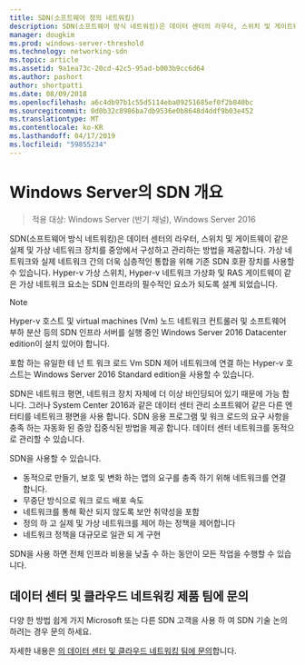 ```yaml
---
title: SDN(소프트웨어 정의 네트워킹)
description: SDN(소프트웨어 방식 네트워킹)은 데이터 센터의 라우터, 스위치 및 게이트웨이 같은 실제 및 가상 네트워크 장치를 중앙에서 구성하고 관리하는 방법을 제공합니다. 이 항목에서는 사용 하 여 Windows Server, System Center 및 Microsoft Azure에서 제공 되는 소프트웨어 정의 네트워킹 (SDN) 기술에 대해 알아봅니다.
manager: dougkim
ms.prod: windows-server-threshold
ms.technology: networking-sdn
ms.topic: article
ms.assetid: 9a1ea73c-20cd-42c5-95ad-b003b9cc6d64
ms.author: pashort
author: shortpatti
ms.date: 08/09/2018
ms.openlocfilehash: a6c4db97b1c55d5114eba09251685ef0f2b840bc
ms.sourcegitcommit: 0d0b32c8986ba7db9536e0b8648d4ddf9b03e452
ms.translationtype: MT
ms.contentlocale: ko-KR
ms.lasthandoff: 04/17/2019
ms.locfileid: "59855234"
---
```

# <a name="sdn-in-windows-server-overview"></a>Windows Server의 SDN 개요

>적용 대상: Windows Server (반기 채널), Windows Server 2016


SDN(소프트웨어 방식 네트워킹)은 데이터 센터의 라우터, 스위치 및 게이트웨이 같은 실제 및 가상 네트워크 장치를 중앙에서 구성하고 관리하는 방법을 제공합니다. 가상 네트워크와 실제 네트워크 간의 더욱 심층적인 통합을 위해 기존 SDN 호환 장치를 사용할 수 있습니다. Hyper-v 가상 스위치, Hyper-v 네트워크 가상화 및 RAS 게이트웨이 같은 가상 네트워크 요소는 SDN 인프라의 필수적인 요소가 되도록 설계 되었습니다. 

>[!Note]
>Hyper-v 호스트 및 virtual machines (Vm) 노드 네트워크 컨트롤러 및 소프트웨어 부하 분산 등의 SDN 인프라 서버를 실행 중인 Windows Server 2016 Datacenter edition이 설치 있어야 합니다. 
>
>포함 하는 유일한 테 넌 트 워크 로드 Vm SDN 제어 네트워크에 연결 하는 Hyper-v 호스트는 Windows Server 2016 Standard edition을 사용할 수 있습니다.

SDN은 네트워크 평면, 네트워크 장치 자체에 더 이상 바인딩되어 있기 때문에 가능 합니다. 그러나 System Center 2016과 같은 데이터 센터 관리 소프트웨어 같은 다른 엔터티를 네트워크 평면을 사용 합니다. SDN 응용 프로그램 및 워크 로드의 요구 사항을 충족 하는 자동화 된 중앙 집중식된 방법을 제공 합니다. 데이터 센터 네트워크를 동적으로 관리할 수 있습니다. 

SDN을 사용할 수 있습니다.

- 동적으로 만들기, 보호 및 변화 하는 앱의 요구를 충족 하기 위해 네트워크를 연결 합니다.
- 무중단 방식으로 워크 로드 배포 속도
- 네트워크를 통해 확산 되지 않도록 보안 취약성을 포함
- 정의 하 고 실제 및 가상 네트워크를 제어 하는 정책을 제어합니다 
- 네트워크 정책을 대규모로 일관 되 게 구현

SDN을 사용 하면 전체 인프라 비용을 낮출 수 하는 동안이 모든 작업을 수행할 수 있습니다.



## <a name="contact-the-datacenter-and-cloud-networking-product-team"></a>데이터 센터 및 클라우드 네트워킹 제품 팀에 문의

다양 한 방법 쉽게 가지 Microsoft 또는 다른 SDN 고객을 사용 하 여 SDN 기술 논의 하려는 경우 문의 하세요.

자세한 내용은 [의 데이터 센터 및 클라우드 네트워킹 팀에 문의](contact-sdn-team.md)합니다.
